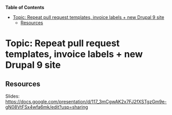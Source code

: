 <!-- START doctoc generated TOC please keep comment here to allow auto update -->
<!-- DON'T EDIT THIS SECTION, INSTEAD RE-RUN doctoc TO UPDATE -->
**Table of Contents**

- [Topic: Repeat pull request templates, invoice labels + new Drupal 9 site](#topic-repeat-pull-request-templates-invoice-labels--new-drupal-9-site)
  - [Resources](#resources)

<!-- END doctoc generated TOC please keep comment here to allow auto update -->

# Topic: Repeat pull request templates, invoice labels + new Drupal 9 site

## Resources

Slides: https://docs.google.com/presentation/d/117_3mCgwAK2x7FJ2fXSTgzGm9e-gN08VtFSx4wfa6mk/edit?usp=sharing
